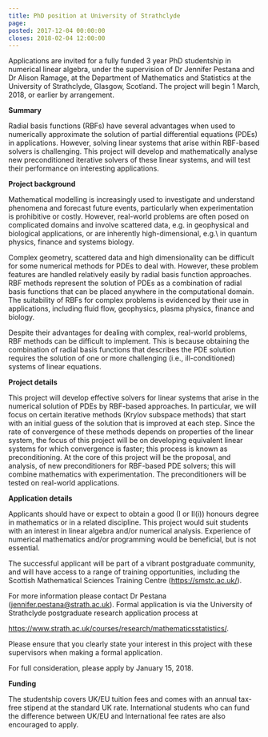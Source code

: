 ```yaml
---
title: PhD position at University of Strathclyde
page: 
posted: 2017-12-04 00:00:00
closes: 2018-02-04 12:00:00
---
```


Applications are invited for a fully funded 3 year PhD studentship in numerical linear algebra, under the supervision of Dr Jennifer Pestana and Dr Alison Ramage, at the Department of Mathematics and Statistics at the University of Strathclyde, Glasgow, Scotland. The project will begin 1 March, 2018, or earlier by arrangement. 


**Summary**

Radial basis functions (RBFs) have several advantages when used to numerically approximate the solution of partial differential equations (PDEs) in applications. However, solving linear systems that arise within RBF-based solvers is challenging. This project will develop and mathematically analyse new preconditioned iterative solvers of these linear systems, and will test their performance on interesting applications. 


**Project background**

Mathematical modelling is increasingly used to investigate and understand phenomena and forecast future events, particularly when experimentation is prohibitive or costly. However, real-world problems are often posed on complicated domains and involve scattered data, e.g. in geophysical and biological applications, or are inherently high-dimensional, e.g.\ in quantum physics, finance and systems biology. 

Complex geometry, scattered data and high dimensionality can be difficult for some numerical methods for PDEs to deal with. However, these problem features are handled  relatively easily by radial basis function approaches. RBF methods represent the solution of PDEs as a combination of radial basis functions that can be placed anywhere in the computational domain. The suitability of RBFs for complex problems is evidenced by their use in applications, including fluid flow, geophysics, plasma physics, finance and biology. 

Despite their advantages for dealing with complex, real-world problems, RBF methods can be difficult to implement. This is because obtaining the combination of radial basis functions that describes the PDE solution requires the solution of one or more challenging (i.e., ill-conditioned) systems of linear equations. 


**Project details**

This project will develop effective solvers for linear systems that arise in the numerical solution of PDEs by RBF-based approaches. In particular, we will focus on certain iterative methods (Krylov subspace methods) that start with an initial guess of the solution that is improved at each step. Since the rate of convergence of these methods depends on properties of the linear system, the focus of this project will be on developing equivalent linear systems for which convergence is faster; this process is known as preconditioning. At the core of this project will be the proposal, and analysis, of new preconditioners for RBF-based PDE solvers; this will combine mathematics with experimentation. 
The preconditioners will be tested on real-world applications. 


**Application details** 

Applicants should have or expect to obtain a good (I or II(i)) honours degree in mathematics or in a related discipline. This project would suit students with an interest in linear algebra and/or numerical analysis. Experience of numerical mathematics and/or programming would be beneficial, but is not essential. 

The successful applicant will be part of a vibrant postgraduate community, and will have access to a range of training opportunities, including the Scottish Mathematical Sciences Training Centre (<https://smstc.ac.uk/>). 

For more information please contact Dr Pestana (<jennifer.pestana@strath.ac.uk>). Formal application is via the University of Strathclyde postgraduate research application process at 

<https://www.strath.ac.uk/courses/research/mathematicsstatistics/>.

Please ensure that you clearly state your interest in this project with these supervisors when making a formal application. 

For full consideration, please apply by January 15, 2018.

**Funding** 

The studentship covers UK/EU tuition fees and comes with an annual tax-free stipend at the standard UK rate. International students who can fund the difference between UK/EU and International fee rates are also encouraged to apply.
